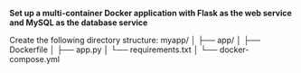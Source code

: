 **Set up a multi-container Docker application with Flask as the web service and MySQL as the database service**

Create the following directory structure:
myapp/
│
├── app/
│   ├── Dockerfile
│   ├── app.py
│   └── requirements.txt
│
└── docker-compose.yml
